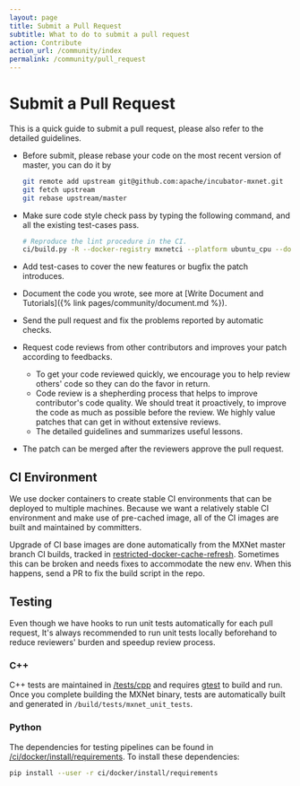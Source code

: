 ```yaml
---
layout: page
title: Submit a Pull Request
subtitle: What to do to submit a pull request
action: Contribute
action_url: /community/index
permalink: /community/pull_request
---
```

<!--- Licensed to the Apache Software Foundation (ASF) under one -->
<!--- or more contributor license agreements.  See the NOTICE file -->
<!--- distributed with this work for additional information -->
<!--- regarding copyright ownership.  The ASF licenses this file -->
<!--- to you under the Apache License, Version 2.0 (the -->
<!--- "License"); you may not use this file except in compliance -->
<!--- with the License.  You may obtain a copy of the License at -->

<!---   http://www.apache.org/licenses/LICENSE-2.0 -->

<!--- Unless required by applicable law or agreed to in writing, -->
<!--- software distributed under the License is distributed on an -->
<!--- "AS IS" BASIS, WITHOUT WARRANTIES OR CONDITIONS OF ANY -->
<!--- KIND, either express or implied.  See the License for the -->
<!--- specific language governing permissions and limitations -->
<!--- under the License. -->

Submit a Pull Request
=====================

This is a quick guide to submit a pull request, please also refer to the
detailed guidelines.

-   Before submit, please rebase your code on the most recent version of
    master, you can do it by

    ```bash
    git remote add upstream git@github.com:apache/incubator-mxnet.git
    git fetch upstream
    git rebase upstream/master
    ```

-   Make sure code style check pass by typing the following command, and
    all the existing test-cases pass.

    ```bash
    # Reproduce the lint procedure in the CI.
    ci/build.py -R --docker-registry mxnetci --platform ubuntu_cpu --docker-build-retries 3 --shm-size 500m /work/runtime_functions.sh sanity
    ```

-   Add test-cases to cover the new features or bugfix the patch
    introduces.

-   Document the code you wrote, see more at [Write Document and Tutorials]({% link pages/community/document.md %}).

-   Send the pull request and fix the problems reported by automatic
    checks.

-   Request code reviews from other contributors and improves your patch
    according to feedbacks.

    -   To get your code reviewed quickly, we encourage you to help
        review others\' code so they can do the favor in return.
    -   Code review is a shepherding process that helps to improve
        contributor\'s code quality. We should treat it proactively, to
        improve the code as much as possible before the review. We
        highly value patches that can get in without extensive reviews.
    -   The detailed guidelines and summarizes useful lessons.

-   The patch can be merged after the reviewers approve the pull
    request.

CI Environment
--------------

We use docker containers to create stable CI environments that can be
deployed to multiple machines. Because we want a relatively stable CI
environment and make use of pre-cached image, all of the CI images are
built and maintained by committers.

Upgrade of CI base images are done automatically from the MXNet master branch
CI builds, tracked in [restricted-docker-cache-refresh](https://jenkins.mxnet-ci.amazon-ml.com/blue/organizations/jenkins/restricted-docker-cache-refresh/activity).
Sometimes this can be broken and needs fixes to accommodate
the new env. When this happens, send a PR to fix the build script in the repo.

Testing
-------

Even though we have hooks to run unit tests automatically for each pull
request, It\'s always recommended to run unit tests locally beforehand
to reduce reviewers\' burden and speedup review process.

### C++

C++ tests are maintained in [/tests/cpp](https://github.com/apache/incubator-mxnet/tree/master/tests/cpp) and requires [gtest](https://github.com/google/googletest) to build and run. Once you complete building the MXNet binary, tests are automatically built and generated in `/build/tests/mxnet_unit_tests`.

### Python

The dependencies for testing pipelines can be found in [/ci/docker/install/requirements](https://github.com/apache/incubator-mxnet/blob/master/ci/docker/install/requirements). To install these dependencies:

```bash
pip install --user -r ci/docker/install/requirements
```

<script defer src="https://use.fontawesome.com/releases/v5.0.12/js/all.js" integrity="sha384-Voup2lBiiyZYkRto2XWqbzxHXwzcm4A5RfdfG6466bu5LqjwwrjXCMBQBLMWh7qR" crossorigin="anonymous"></script>
<script async defer src="https://buttons.github.io/buttons.js"></script>
<script src="https://apis.google.com/js/platform.js"></script>
